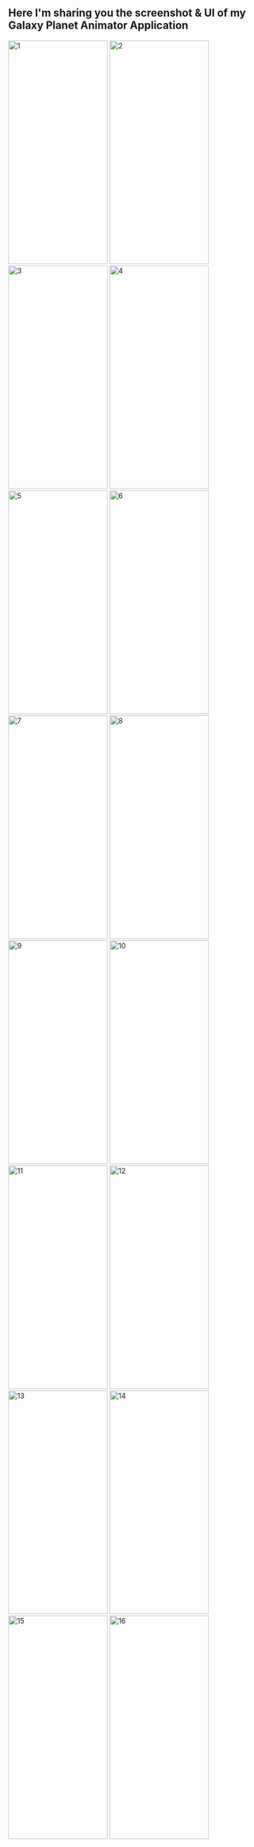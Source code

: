 ## Here I'm sharing you the screenshot & UI of my Galaxy Planet Animator Application
<img src="https://github.com/Harshvasoya2737/galaxy_planets_animator/assets/148517061/a7c63724-534d-4d83-9ccf-130d8b8b88b4" alt="1" style="width: 200px; height: 450px;">
<img src="https://github.com/Harshvasoya2737/galaxy_planets_animator/assets/148517061/382ff6be-a671-4640-9277-18f0f1ee4358" alt="2" style="width: 200px; height: 450px;">
<img src="https://github.com/Harshvasoya2737/galaxy_planets_animator/assets/148517061/fedd98ed-544b-41f4-99bc-dbc65b00d619" alt="3" style="width: 200px; height: 450px;">
<img src="https://github.com/Harshvasoya2737/galaxy_planets_animator/assets/148517061/8d4921db-bc06-42f3-9909-e906659c57a1" alt="4" style="width: 200px; height: 450px;">
<img src="https://github.com/Harshvasoya2737/galaxy_planets_animator/assets/148517061/5d728a79-6f1c-40af-afed-461e57fa82c1" alt="5" style="width: 200px; height: 450px;">
<img src="https://github.com/Harshvasoya2737/galaxy_planets_animator/assets/148517061/01a7978f-e7ad-4179-9180-8c2bf7c3d37e" alt="6" style="width: 200px; height: 450px;">
<img src="https://github.com/Harshvasoya2737/galaxy_planets_animator/assets/148517061/aa001aa8-cef2-4c0b-ad44-bbc6c9ec98d5" alt="7" style="width: 200px; height: 450px;">
<img src="https://github.com/Harshvasoya2737/galaxy_planets_animator/assets/148517061/f42c6721-417d-4f9c-bb62-54ada66cf590" alt="8" style="width: 200px; height: 450px;">
<img src="https://github.com/Harshvasoya2737/galaxy_planets_animator/assets/148517061/4659d38a-de28-46b5-8a5b-663c8ac6f8e3" alt="9" style="width: 200px; height: 450px;">
<img src="https://github.com/Harshvasoya2737/galaxy_planets_animator/assets/148517061/83f27a32-b5c3-473d-b9c8-81a49aaa72ab" alt="10" style="width: 200px; height: 450px;">
<img src="https://github.com/Harshvasoya2737/galaxy_planets_animator/assets/148517061/5b6eea20-1c1e-45af-84a6-1c20f241e8ca" alt="11" style="width: 200px; height: 450px;">
<img src="https://github.com/Harshvasoya2737/galaxy_planets_animator/assets/148517061/91a86581-c1f6-41c0-98ad-e1028e8f5fc7" alt="12" style="width: 200px; height: 450px;">
<img src="https://github.com/Harshvasoya2737/galaxy_planets_animator/assets/148517061/444b6e5b-1b99-47dd-aba4-ae795a85e07d" alt="13" style="width: 200px; height: 450px;">
<img src="https://github.com/Harshvasoya2737/galaxy_planets_animator/assets/148517061/8851ba55-94c5-403a-badf-ca566906f54c" alt="14" style="width: 200px; height: 450px;">
<img src="https://github.com/Harshvasoya2737/galaxy_planets_animator/assets/148517061/233b3b12-c271-42d3-a79d-9e288347be27" alt="15" style="width: 200px; height: 450px;">
<img src="https://github.com/Harshvasoya2737/galaxy_planets_animator/assets/148517061/ab57fef6-5b47-453d-aedc-db8cf721c2aa" alt="16" style="width: 200px; height: 450px;">
